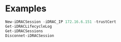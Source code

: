 # Examples
```Powershell
New-iDRACSession -iDRAC_IP 172.16.6.151 -trustCert
Get-iDRACLifecycleLog
Get-iDRACSessions
Disconnet-iDRACSession
```